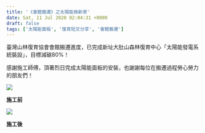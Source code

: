 ```yaml
---
title: '《會館搬遷》之太陽能換新家'
date: Sat, 11 Jul 2020 02:04:31 +0000
draft: false
tags: ['太陽能面板', '復育短文分享', '會館搬遷']
---
```


臺灣山林復育協會會館搬遷進度，已完成新址大肚山森林復育中心「太陽能發電系統裝設」，目標減碳80%！

感謝施工師傅，頂著烈日完成太陽能面板的安裝，也謝謝每位在搬遷過程勞心勞力的朋友們！

![](https://www.reforestation.tw/wp-content/uploads/2020/07/施工前.jpg)

**施工前**

![](https://www.reforestation.tw/wp-content/uploads/2020/07/施工後.jpg)

**施工後**